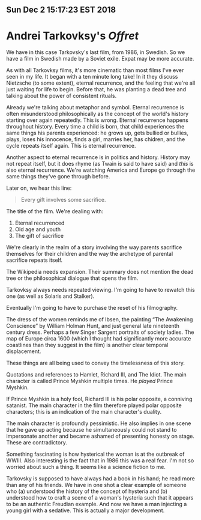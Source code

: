 Sun Dec  2 15:17:23 EST 2018
----------------------------
Andrei Tarkovksy's _Offret_
===========================

We have in this case Tarkovsky's last film, from 1986, in Swedish. So we have a
film in Swedish made by a Soviet exile. Expat may be more accurate.

As with all Tarkovksy films, it's more cinematic than most films I've ever seen
in my life. It began with a ten minute long take! In it they discuss Nietzsche
(to some extent), eternal recurrence, and the feeling that we're all just
waiting for life to begin. Before that, he was planting a dead tree and talking
about the power of consistent rituals.

Already we're talking about metaphor and symbol. Eternal recurrence is often
misunderstood philosophically as the concept of the world's history starting
over again repeatedly. This is wrong. Eternal recurrence happens throughout
history. Every time a child is born, that child experiences the same things his
parents experienced: he grows up, gets bullied or bullies, plays, loses his
innocence, finds a girl, marries her, has chidren, and the cycle repeats itself
again. This is eternal recurrence.

Another aspect to eternal recurrence is in politics and history. History may not
repeat itself, but it does rhyme (as Twain is said to have said) and _this_ is
also eternal recurrence. We're watching America and Europe go through the same
things they've gone through before.

Later on, we hear this line:

>Every gift involves some sacrifice.

The title of the film. We're dealing with:

1. Eternal recurrenced
2. Old age and youth
3. The gift of sacrifice

We're clearly in the realm of a story involving the way parents sacrifice
themselves for their children and the way the archetype of parental sacrifice
repeats itself.

The Wikipedia needs expansion. Their summary does not mention the dead tree or
the philosophical dialogue that opens the film.

Tarkovksy always needs repeated viewing. I'm going to have to rewatch this one
(as well as Solaris and Stalker).

Eventually I'm going to have to purchase the reset of his filmography.

The dress of the women reminds me of Ibsen, the painting “The Awakening
Conscience” by William Holman Hunt, and just general late nineteenth century
dress. Perhaps a few Singer Sargent portraits of society ladies. The map of
Europe circa 1600 (which I thought had significantly more accurate coastlines
than they suggest in the film) is another clear temporal displacement.

These things are all being used to convey the timelessness of this story.

Quotations and references to Hamlet, Richard III, and The Idiot. The main
character is called Prince Myshkin multiple times. He _played_ Prince Myshkin.

If Prince Myshkin is a holy fool, Richard III is his polar opposite, a conniving
satanist. The main character in the film therefore played polar opposite
characters; this is an indication of the main character's duality.

The main character is profoundly pessimistic. He also implies in one scene that
he gave up acting because he simultaneously could not stand to impersonate
another and became ashamed of presenting honesty on stage. These are
contradictory.

Something fascinating is how hysterical the woman is at the outbreak of WWIII.
Also interesting is the fact that in 1986 this was a real fear. I'm not so
worried about such a thing. It seems like a science fiction to me.

Tarkovsky is supposed to have always had a book in his hand; he read more than
any of his friends. We have in one shot a clear example of someone who (a)
understood the history of the concept of hysteria and (b) understood how to
craft a scene of a woman's hysteria such that it appears to be an authentic
Freudian example. And now we have a man injecting a young girl with a sedative.
This is actually a major development.
